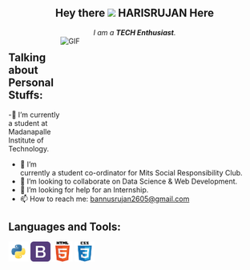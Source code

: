 

<!--
**HARISRUJAN/HARISRUJAN** is a ✨ _special_ ✨ repository because its `README.md` (this file) appears on your GitHub profile.

Here are some ideas to get you started:


-->

<div align="center">
  <h2>Hey there <img src="https://media.giphy.com/media/hvRJCLFzcasrR4ia7z/giphy.gif" width="25px"> HARISRUJAN  Here</h2>
  <i>I am a <b>TECH Enthusiast</b>.</i>
</div>


<img align="right" alt="GIF" src="https://github.com/Dhamareshwarakumar/Dhamareshwarakumar/blob/main/code.gif?raw=true" width="400" height="260" />

## Talking about Personal Stuffs:
-🔭 I’m currently  a student at Madanapalle Institute of Technology.
- 🌱 I’m currently a student co-ordinator for Mits Social Responsibility Club.
- 👯 I’m looking to collaborate on Data Science & Web Development.
- 🤔 I’m looking for help for an Internship.
- 📫 How to reach me: <a href="mailto:bannusrujan2605@gmail.com">bannusrujan2605@gmail.com</a>
<!-- - 📝[Resume](link-here) -->

## Languages and Tools:


<code><img height="40" src="https://raw.githubusercontent.com/github/explore/80688e429a7d4ef2fca1e82350fe8e3517d3494d/topics/python/python.png"></code>
<code><img height="40" src="https://raw.githubusercontent.com/github/explore/80688e429a7d4ef2fca1e82350fe8e3517d3494d/topics/bootstrap/bootstrap.png"></code>
<code><img height="40" src="https://raw.githubusercontent.com/github/explore/5c058a388828bb5fde0bcafd4bc867b5bb3f26f3/topics/html/html.png"></code>
<code><img height="40" src="https://raw.githubusercontent.com/github/explore/80688e429a7d4ef2fca1e82350fe8e3517d3494d/topics/css/css.png"></code>





